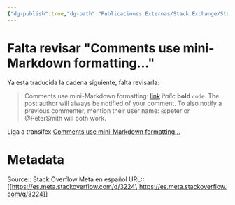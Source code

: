 ```yaml
---
{"dg-publish":true,"dg-path":"Publicaciones Externas/Stack Exchange/Stack Overflow en español/Stack Overflow en español Meta/es.meta.stackoverflow.com-3224.md","permalink":"/publicaciones-externas/stack-exchange/stack-overflow-en-espanol/stack-overflow-en-espanol-meta/es-meta-stackoverflow-com-3224/","title":"Falta revisar \"Comments use mini-Markdown formatting…\"","hide":true,"noteIcon":"default","created":"2024-04-03T12:49:10.763-06:00","updated":"2024-04-05T16:44:02.516-06:00"}
---
```


# Falta revisar "Comments use mini-Markdown formatting…"

Ya está traducida la cadena siguiente, falta revisarla:

> Comments use mini-Markdown formatting:  [link](http://example.com) _italic_ **bold** `code`. The post author will always be notified of your comment. To also notify a previous commenter, mention their user name: @peter or @PeterSmith will both work.

Liga a transifex [Comments use mini-Markdown formatting…](https://www.transifex.com/stack-exchange/stack-overflow-es/translate/#es/english/131930161?key=8b4803ddb471e438116d37e5ed945099)

# Metadata
Source:: Stack Overflow Meta en español
URL:: [[https://es.meta.stackoverflow.com/q/3224\|https://es.meta.stackoverflow.com/q/3224]]

